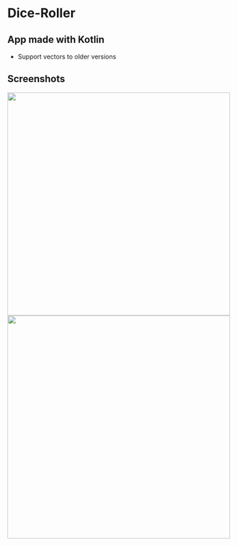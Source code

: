 # Dice-Roller
## App made with Kotlin

- Support vectors to older versions

## Screenshots
 
<div>
      <img src="https://user-images.githubusercontent.com/45129753/66365240-ebd8fd80-e951-11e9-8064-c6b0a23dc06e.png" height="500"/>
  <img src="https://user-images.githubusercontent.com/45129753/66365240-ebd8fd80-e951-11e9-8064-c6b0a23dc06e.png" height="500"/>
</div>
